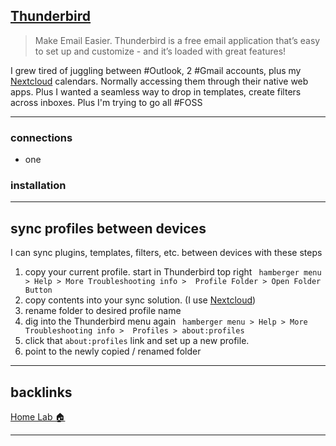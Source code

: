 ## [Thunderbird](/vault/https://www.thunderbird.net/en-US/)
> Make Email Easier. Thunderbird is a free email application that’s easy to set up and customize - and it’s loaded with great features! 

I grew tired of juggling between #Outlook, 2 #Gmail accounts, plus my [Nextcloud](/vault/%F0%9F%93%81developer/Home__Lab__%F0%9F%8F%A0/Nextcloud.md) calendars. Normally accessing them through their native web apps. Plus I wanted a seamless way to drop in templates, create filters across inboxes. Plus I'm trying to go all #FOSS  

---

### connections
- one

### installation

---
## sync profiles between devices
I can sync plugins, templates, filters, etc. between devices with these steps

1. copy your current profile. start in Thunderbird top right ` hamberger menu > Help > More Troubleshooting info >  Profile Folder > Open Folder Button`
2. copy contents into your sync solution. (I use [Nextcloud](/vault/%F0%9F%93%81developer/Home__Lab__%F0%9F%8F%A0/Nextcloud.md))
3. rename folder to desired profile name
4. dig into the Thunderbird menu again ` hamberger menu > Help > More Troubleshooting info >  Profiles > about:profiles`
5. click that `about:profiles` link and set up a new profile.
6. point to the newly copied / renamed folder 

---
## backlinks
[Home Lab 🏠](/vault/%F0%9F%93%81developer/Home__Lab__%F0%9F%8F%A0/Home__Lab__%F0%9F%8F%A0.md)

---
